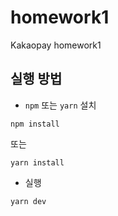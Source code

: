 # homework1

Kakaopay homework1

## 실행 방법

- `npm` 또는 `yarn` 설치

```
npm install
```

또는

```
yarn install
```

- 실행

```
yarn dev
```
